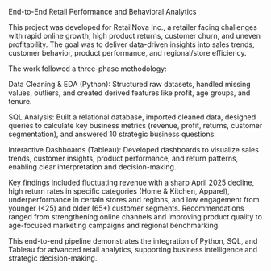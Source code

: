 End-to-End Retail Performance and Behavioral Analytics

This project was developed for RetailNova Inc., a retailer facing challenges with rapid online growth, high product returns, customer churn, and uneven profitability. The goal was to deliver data-driven insights into sales trends, customer behavior, product performance, and regional/store efficiency.

The work followed a three-phase methodology:

Data Cleaning & EDA (Python): Structured raw datasets, handled missing values, outliers, and created derived features like profit, age groups, and tenure.

SQL Analysis: Built a relational database, imported cleaned data, designed queries to calculate key business metrics (revenue, profit, returns, customer segmentation), and answered 10 strategic business questions.

Interactive Dashboards (Tableau): Developed dashboards to visualize sales trends, customer insights, product performance, and return patterns, enabling clear interpretation and decision-making.

Key findings included fluctuating revenue with a sharp April 2025 decline, high return rates in specific categories (Home & Kitchen, Apparel), underperformance in certain stores and regions, and low engagement from younger (<25) and older (65+) customer segments. Recommendations ranged from strengthening online channels and improving product quality to age-focused marketing campaigns and regional benchmarking.

This end-to-end pipeline demonstrates the integration of Python, SQL, and Tableau for advanced retail analytics, supporting business intelligence and strategic decision-making.
